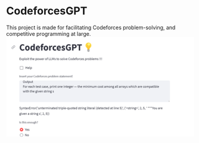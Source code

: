 # CodeforcesGPT
This project is made for facilitating Codeforces problem-solving, and competitive programming at large.
![Demo](Demo.png)
